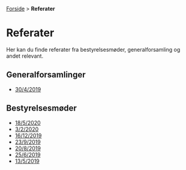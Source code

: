 [Forside](/) > **Referater**

# Referater

Her kan du finde referater fra bestyrelsesmøder, generalforsamling og andet relevant.

## Generalforsamlinger

* [30/4/2019](https://valdemars-have.github.io//gf-referater/8046_Referat_Ejerforeningen_Valdemars_Have_30-04-2019.pdf)

## Bestyrelsesmøder

* [18/5/2020](https://valdemars-have.github.io/bem-referater/18-05-2020-Referat_bestyrelsesmøde_EF_VH.pdf)
* [3/2/2020](https://valdemars-have.github.io/bem-referater/03-02-2020-Referat_bestyrelsesmøde_EF_VH.pdf)
* [16/12/2019](https://valdemars-have.github.io/bem-referater/16-12-2019-Referat_bestyrelsesmøde_EF_VH.pdf)
* [23/9/2019](https://valdemars-have.github.io/bem-referater/23-09-2019-Referat_bestyrelsesmøde_EF_VH.pdf)
* [20/8/2019](https://valdemars-have.github.io/bem-referater/20-08-2019-Referat_bestyrelsesmøde_EF_VH.pdf)
* [25/6/2019](https://valdemars-have.github.io/bem-referater/25-06-2019-Referat_bestyrelsesmøde_EF_VH.pdf)
* [13/5/2019](https://valdemars-have.github.io/bem-referater/13-05-2019-Referat_bestyrelsesmøde_EF_VH.pdf)